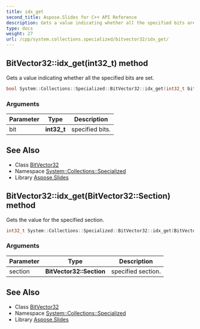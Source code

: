 ```yaml
---
title: idx_get
second_title: Aspose.Slides for C++ API Reference
description: Gets a value indicating whether all the specified bits are set.
type: docs
weight: 27
url: /cpp/system.collections.specialized/bitvector32/idx_get/
---
```

## BitVector32::idx_get(**int32_t**) method


Gets a value indicating whether all the specified bits are set.

```cpp
bool System::Collections::Specialized::BitVector32::idx_get(int32_t bit)
```


### Arguments

| Parameter | Type | Description |
| --- | --- | --- |
| bit | **int32_t** | specified bits. |

## See Also

* Class [BitVector32](../)
* Namespace [System::Collections::Specialized](../../)
* Library [Aspose.Slides](../../../)
## BitVector32::idx_get(**BitVector32::Section**) method


Gets the value for the specified section.

```cpp
int32_t System::Collections::Specialized::BitVector32::idx_get(BitVector32::Section section)
```


### Arguments

| Parameter | Type | Description |
| --- | --- | --- |
| section | **BitVector32::Section** | specified section. |

## See Also

* Class [BitVector32](../)
* Namespace [System::Collections::Specialized](../../)
* Library [Aspose.Slides](../../../)
